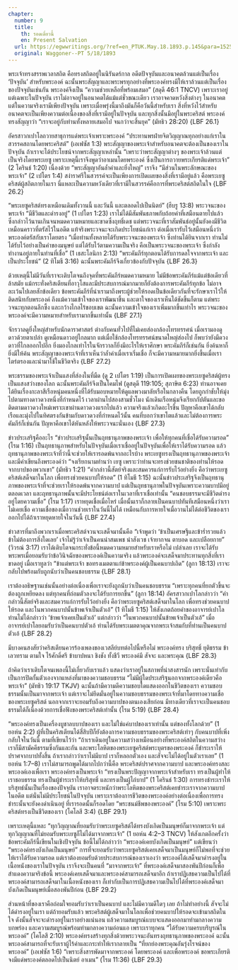 ```yaml
---
chapter:
  number: 9
  title:
    th: รอดเดี๋ยวนี้
    en: Present Salvation
  url: https://egwwritings.org/?ref=en_PTUK.May.18.1893.p.145&para=1525.1689
  original: Waggoner--PT 5/18/1893
---
```


พระเจ้าทรงสรรพเวลาสถิต คือทรงสถิตอยู่ในนิรันดร์กาล อดีตปัจจุบันและอนาคตล้วนแต่เป็นเรื่อง ‘ปัจจุบัน’ สำหรับพระองค์ ฉะนั้นพระสัญญาและพระพรทุกอย่างที่พระองค์ทรงมีให้เราล้วนแต่เป็นเรื่องของปัจจุบันเช่นกัน พระองค์จึงเป็น “ความช่วยเหลือที่พร้อมเสมอ” (สดุดี 46:1 TNCV) เพราะเราอยู่แต่เฉพาะในปัจจุบัน เราไม่อาจอยู่ในอนาคตได้แม้แต่ชั่วขณะเดียว เราอาจคาดหวังสิ่งต่างๆ ในอนาคต แต่ในความจริงเรามีเพียงปัจจุบัน เพราะเมื่อพรุ่งนี้มาถึงมันก็คือวันนี้สำหรับเรา สิ่งที่หวังไว้สำหรับอนาคตจะเป็นเพียงความต่อเนื่องของสิ่งที่เรามีอยู่ในปัจจุบัน และทุกสิ่งนั้นมีอยู่ในพระคริสต์ พระองค์ทรงสัญญาว่า “เราจะอยู่กับท่านทั้งหลายเสมอไป จนกว่าจะสิ้นยุค” (มัทธิว 28:20) {LBF 26.1}

อัครสาวกเปาโลถวายสาธุการแด่พระเจ้าเพราะพระองค์ “ประทานพรฝ่ายจิตวิญญาณทุกอย่างแก่เราในสวรรคสถานโดยพระคริสต์” (เอเฟซัส 1:3) พระสัญญาของพระเจ้าสำหรับอนาคตจะต้องเป็นของเราในปัจจุบัน ถ้าเราจะได้ประโยชน์จากพระสัญญาเหล่านั้น “เพราะว่าพระสัญญาต่างๆ ของพระเจ้าล้วนแต่เป็นจริงโดยพระเยซู เพราะเหตุนี้เราจึงพูดว่าอาเมนโดยพระองค์ ซึ่งเป็นการถวายพระเกียรติแด่พระเจ้า” (2 โครินธ์ 1:20) เนื่องด้วย “พระสัญญาอันล้ำค่าและยิ่งใหญ่” เราจึง “มีส่วนในพระลักษณะของพระเจ้า” (2 เปโตร 1:4) สง่าราศรีในสวรรค์จะเป็นเพียงการเปิดเผยของสิ่งที่เรามีอยู่แล้ว คือพระเยซูคริสต์ผู้สถิตภายในเรา นี่แหละเป็นความหวังเดียวที่เรามีในสวรรค์คือการที่พระคริสต์สถิตในใจ {LBF 26.2}

“พระเยซูคริสต์ทรงเหมือนเดิมทั้งวานนี้ และวันนี้ และตลอดไปเป็นนิตย์” (ฮีบรู 13:8) พระวจนะของพระเจ้า “มีชีวิตและดำรงอยู่” (1 เปโตร 1:23) เราไม่ได้มีสัมพันธภาพกับถ้อยคำที่เสมือนตายไปแล้ว ซึ่งกล่าวไว้นานเกินจนหมดความหมายและขาดซึ่งฤทธิ์เดช แต่พระวจนะที่เราสัมพันธ์อยู่นั้นยังคงมีชีวิตเหมือนคราวที่ตรัสไว้ในอดีต แท้จริงพระวจนะจะเกิดประโยชน์แก่เรา ต่อเมื่อเรารับไว้เสมือนหนึ่งว่าพระองค์ตรัสกับเราโดยตรง “เมื่อท่านทั้งหลายได้รับพระวจนะของพระเจ้า ซึ่งท่านได้ยินจากเรา ท่านไม่ได้รับไว้อย่างเป็นคำของมนุษย์ แต่ได้รับไว้ตามความเป็นจริง คือเป็นพระวจนะของพระเจ้า ซึ่งกำลังทำงานอยู่ภายในท่านที่เชื่อ” (1 เธสะโลนิกา 2:13) “พระคัมภีร์ทุกตอนได้รับการดลใจจากพระเจ้า และเป็นประโยชน์” (2 ทิโมธี 3:16) ฉะนั้นพระคัมภีร์จึงเกี่ยวข้องกับปัจจุบัน {LBF 26.3}

ด้วยเหตุนี้ไม่มีวันที่เราจะเติบโตจนถึงจุดที่พระคัมภีร์หมดความหมาย ไม่มีข้อพระคัมภีร์แม้แต่ข้อเดียวที่ล้าสมัย แม้กระทั่งคริสเตียนที่อาวุโสและมีประสบการณ์มากมายก็ยังต้องการพระคัมภีร์ทุกข้อ ไม่อาจละเว้นไปเลยสักข้อเดียว ข้อพระคัมภีร์ที่นำเรามาถึงพระผู้ช่วยให้รอดเป็นข้อเดียวกันที่จะรักษาเราไว้ให้ติดสนิทกับพระองค์ ถึงแม้ความเข้าใจของเราพัฒนาขึ้น และตาใจของเราเห็นได้ชัดขึ้นก็ตาม แต่พระวจนะทุกตอนลึกซึ้ง และกว้างไกลไร้ขอบเขต ฉะนั้นความเข้าใจของเราเพิ่มมากขึ้นเท่าไร พระวจนะของพระองค์จะมีความหมายสำหรับเรามากขึ้นเท่านั้น {LBF 27.1}

จักรวาลดูยิ่งใหญ่สำหรับนักดาราศาสตร์ ต่างกับคนทั่วไปที่ไม่เคยส่องกล้องโทรทรรศน์ เมื่อเรามองดูดาวด้วยตาเปล่า ดูเหมือนดาวอยู่ไกลมาก แต่เมื่อใช้กล้องโทรทรรศน์ขนาดใหญ่ส่องไป ก็พบว่ายังมีดวงดาวที่ไกลออกไปอีก ยิ่งมองไกลเท่าไรในจักรวาลก็ยิ่งมีอะไรให้เราศึกษา พระคัมภีร์ก็เช่นกัน ยิ่งค้นหาก็ยิ่งมีให้ค้น พระสัญญาของพระเจ้าที่เราเห็นว่าล้ำค่าเมื่อเราเริ่มเชื่อ ก็จะมีความหมายมากยิ่งขึ้นเมื่อเราไตร่ตรองและนำมาใช้ในชีวิตจริง {LBF 27.2}

พระธรรมของพระเจ้าเป็นแสงที่ส่องในที่มืด (ดู 2 เปโตร 1:19) เป็นการเปิดเผยของพระเยซูคริสต์ผู้ทรงเป็นแสงสว่างของโลก ฉะนั้นพระคัมภีร์จึงเป็นโคมไฟ (ดูสดุดี 119:105; สุภาษิต 6:23) ท่านอาจเคยได้ยินเรื่องกะลาสีเรือหนุ่มคนหนึ่งที่ได้รับมอบหมายให้ดูแลพวงมาลัยเรือในกลางคืน โดยถูกกำชับให้มุ่งไปตามทางดาวดวงหนึ่งที่กำหนดไว้ เวลาผ่านไปสองสามชั่วโมง นักเดินเรือหนุ่มจึงเรียกกัปตันและขอติดตามดาวดวงใหม่เพราะเขาผ่านดาวดวงแรกไปแล้ว ความจริงแล้วเกิดอะไรขึ้น ปัญหาคือเขาได้กลับเรือและมุ่งไปในทิศตรงกันข้ามกับดาวดวงที่กำหนดไว้นั้น คนที่บอกว่าเขาโตแล้วและไม่ต้องการพระคัมภีร์ก็เช่นกัน ปัญหาคือเขาได้หันหลังให้พระวจนะนั่นเอง {LBF 27.3}

ข่าวประเสริฐคืออะไร “ข่าวประเสริฐนั้นเป็นฤทธานุภาพของพระเจ้า เพื่อให้ทุกคนที่เชื่อได้รับความรอด” (โรม 1:16) เป็นฤทธานุภาพสำหรับในปัจจุบันเมื่อเราเชื่ออยู่ในปัจจุบันเพื่อให้เราได้รับความรอด แล้วฤทธานุภาพของพระเจ้าที่ว่านี้จะช่วยให้เรารอดพ้นจากอะไรบ้าง พระเยซูทรงเป็นฤทธานุภาพของพระเจ้า และมีคำเขียนถึงพระองค์ว่า “จงเรียกนามท่านว่า เยซู เพราะว่าท่านจะทรงช่วยชนชาติของท่านให้รอดจากบาปของพวกเขา” (มัทธิว 1:21) “คำกล่าวนี้สัตย์จริงและสมควรแก่การรับไว้อย่างยิ่ง คือว่าพระเยซูคริสต์เสด็จมาในโลก เพื่อทรงช่วยคนบาปให้รอด” (1 ทิโมธี 1:15) ฉะนั้นข่าวประเสริฐจึงเป็นฤทธานุภาพของพระเจ้าที่จะช่วยเราให้รอดพ้นจากความบาป แต่เป็นฤทธานุภาพในปัจจุบันเพราะความบาปมีอยู่ตลอดเวลา และฤทธานุภาพนั้นจะมีประโยชน์ต่อเราในเวลาที่เราเชื่อเท่านั้น “คนชอบธรรมจะมีชีวิตดำรงอยู่โดยความเชื่อ” (โรม 1:17) เราหยุดเชื่อเมื่อไหร่ เมื่อนั้นเราก็กลายเป็นคนบาปทันทีเสมือนหนึ่งว่าเราไม่เคยเชื่อ ความเชื่อของเมื่อวานช่วยเราในวันนี้ไม่ได้ เหมือนกับการหายใจเมื่อวานไม่ได้ต่อชีวิตของเราออกไปได้ถ้าเราหยุดหายใจในวันนี้ {LBF 27.4}

ข่าวสารที่มาถึงพวกเราเมื่อพระคริสต์จวนจะเสด็จมานั้นคือ “เจ้าพูดว่า ‘ข้าเป็นเศรษฐีและข้าร่ำรวยแล้ว ข้าไม่ต้องการสิ่งใดเลย’ เจ้าไม่รู้ว่าเจ้าเป็นคนน่าสมเพช น่าสังเวช เจ้ายากจน ตาบอด และเปลือยกาย” (วิวรณ์ 3:17) เราได้เติบโตจนกระทั่งข้อนี้หมดความหมายสำหรับเราหรือไม่ เปล่าเลย เราจะได้รับพระพรเมื่อยอมรับว่าข้อวินิจฉัยของพระองค์เป็นความจริง แล้วพระองค์จะเสด็จมาประทานทุกสิ่งที่เราขาดอยู่ เมื่อเราทูลว่า “ข้าแต่พระเจ้า ขอทรงเมตตาแก่ข้าพระองค์ผู้เป็นคนบาปเถิด” (ลูกา 18:13) เราจะกลับไปพร้อมกับถูกนับว่าเป็นคนชอบธรรม {LBF 28.1}

เราต้องอธิษฐานเช่นนั้นอย่างต่อเนื่องเพื่อเราจะยังถูกนับว่าเป็นคนชอบธรรม “เพราะทุกคนที่ยกตัวขึ้นจะต้องถูกเหยียดลง แต่ทุกคนที่ถ่อมตัวลงจะได้รับการยกขึ้น” (ลูกา 18:14) อัครสาวกเปาโลกล่าวว่า “คำกล่าวนี้สัตย์จริงและสมควรแก่การรับไว้อย่างยิ่ง คือว่าพระเยซูคริสต์เสด็จมาในโลก เพื่อทรงช่วยคนบาปให้รอด และในพวกคนบาปนั้นข้าพเจ้าเป็นตัวเอ้” (1 ทิโมธี 1:15) ให้สังเกตถ้อยคำของอาจารย์เปาโล ท่านไม่ได้กล่าวว่า ‘ข้าพเจ้าเคยเป็นตัวเอ้’ แต่กล่าวว่า “ในพวกคนบาปนั้นข้าพเจ้าเป็นตัวเอ้” เมื่ออาจารย์เปาโลยอมรับว่าเป็นคนบาปตัวเอ้ ท่านได้รับพระเมตตาคุณจากพระเจ้าสมกับที่ท่านเป็นคนบาปตัวเอ้ {LBF 28.2}

มีบางคนสงสัยว่าคริสเตียนควรร้องเพลงของเวสลีย์บทต่อไปนี้หรือไม่
    พระองค์ทรง บริสุทธิ์ ยุติธรรม
    ข้าเลวทราม ตามใจ ไร้ศักดิ์ศรี
    ข้าบาปหนา ชิงชัง ทั้งชีวี
    พระองค์มี สัจจะ และพระคุณ {LBF 28.3}

ถ้าคิดว่าเราเติบโตจนเพลงนี้ไม่เกี่ยวกับเราแล้ว แสดงว่าเราอยู่ในสภาพที่น่าสงสารนัก เพราะนั่นเท่ากับเป็นการปิดกั้นตัวเองจากแหล่งที่มาของความชอบธรรม “ไม่มีผู้ใดประเสริฐนอกจากพระองค์เดียวคือพระเจ้า” (มัทธิว 19:17 TKJV) ฉะนั้นถ้ามีความดีความชอบใดแสดงออกในชีวิตของเรา ความชอบธรรมนั้นเป็นมาจากพระเจ้า แต่เราจะไม่ยึดมั่นอยู่ในความชอบธรรมของพระเจ้าที่มาโดยทางความเชื่อของพระเยซูคริสต์ นอกจากเราจะยอมรับถึงความบาปของตนเองเสียก่อน มีทางเดียวที่เราจะเป็นคนชอบธรรมได้ก็เนื่องด้วยการเชื่อฟังของพระคริสต์เท่านั้น (โรม 5:19) {LBF 28.4}

“พระองค์ทรงเป็นเครื่องบูชาลบบาปของเรา และไม่ใช่แค่บาปของเราเท่านั้น แต่ของทั้งโลกด้วย” (1 ยอห์น 2:2) ผู้ที่เป็นคริสเตียนได้สี่สิบปีก็ยังต้องการความชอบธรรมของพระคริสต์เท่าๆ กับคนบาปที่เพิ่งกลับใจในวันนี้ ตามที่เขียนไว้ว่า “ถ้าเราเดินอยู่ในความสว่างเหมือนอย่างที่พระองค์สถิตในความสว่าง เราก็มีสามัคคีธรรมซึ่งกันและกัน และพระโลหิตของพระเยซูคริสต์พระบุตรของพระองค์ ก็ชำระเราให้ปราศจากบาปทั้งสิ้น ถ้าเรากล่าวว่าเราไม่มีบาป เราก็หลอกตัวเอง และสัจจะไม่ได้อยู่ในตัวเราเลย” (1 ยอห์น 1:7–8) เราไม่สามารถพูดได้มากไปกว่านี้คือ พระคริสต์ปราศจากความบาป และพระองค์ทรงสละพระองค์เองเพื่อเรา พระองค์ทรงเป็นพระเจ้า “ทรงเป็นพระปัญญาจากพระเจ้าสำหรับเรา ทรงเป็นผู้ทำให้เราชอบธรรม ทรงเป็นผู้ชำระเราให้บริสุทธิ์ และทรงเป็นผู้ไถ่บาป” (1 โครินธ์ 1:30) การทรงชำระเราให้บริสุทธ์นั้นเป็นเรื่องของปัจจุบัน เราอาจตระหนักว่าพระโลหิตของพระคริสต์เคยชำระเราจากความบาปในอดีต แต่นั่นไม่มีประโยชน์ในปัจจุบัน เพราะเราต้องการชีวิตของพระองค์อย่างต่อเนื่องเพื่อการทรงชำระนั้นจะยังคงดำเนินอยู่ ที่เรารอดนั้นก็รอดโดย “พระชนม์ชีพของพระองค์” (โรม 5:10) เพราะพระคริสต์ทรงเป็นชีวิตของเรา (โคโลสี 3:4) {LBF 29.1}

เพราะเหตุนี้แหละ “ทุกวิญญาณที่ยอมรับว่าพระเยซูคริสต์ได้ทรงบังเกิดเป็นมนุษย์ก็มาจากพระเจ้า แต่ทุกวิญญาณที่ไม่ยอมรับพระเยซูก็ไม่ได้มาจากพระเจ้า” (1 ยอห์น 4:2–3 TNCV) ให้สังเกตอีกครั้งว่าข้อพระคัมภีร์นี้เขียนในเชิงปัจจุบัน ข้อนี้ไม่ได้กล่าวว่า “พระองค์เคยบังเกิดเป็นมนุษย์” แต่เขียนว่า “พระองค์ทรงบังเกิดเป็นมนุษย์” การที่จะยอมรับว่าพระเยซูคริสต์เคยเสด็จมาเป็นมนุษย์ก็ไม่พอที่จะช่วยให้เราได้รับความรอด แต่เราต้องยอมรับด้วยประสบการณ์ของเราเองว่า พระองค์ได้เสด็จมาดำรงอยู่ในเนื้อหนังของเราในปัจจุบัน เราจึงจะเป็นคนที่ “มาจากพระเจ้า” ที่พระองค์เสด็จมาสองพันปีก่อนก็เพื่อสำแดงความจริงข้อนี้ พระองค์เคยเสด็จมาและพระองค์สามารถเสด็จมาอีก ถ้าเราปฏิเสธความเป็นไปได้ที่พระองค์สามารถเสด็จมาในเนื้อหนังของเรา ก็เท่ากับเป็นการปฏิเสธความเป็นไปได้ที่พระองค์เสด็จมาบังเกิดเป็นมนุษย์เมื่อสองพันปีก่อน {LBF 29.2}

ส่วนหน้าที่ของเราคือถ่อมใจยอมรับว่าเราเป็นคนบาป และไม่มีความดีใดๆ เลย ถ้าไม่ทำอย่างนี้ สัจจะไม่ได้ดำรงอยู่ในเรา แต่ถ้ายอมรับแล้ว พระคริสต์ผู้เสด็จมาในโลกเพื่อช่วยคนบาปให้รอดจะเข้ามาสถิตในใจ ดังนั้นสัจจะจะดำรงอยู่ในเราอย่างแน่นอน แล้วความสมบูรณ์แบบจะแสดงออกมาท่ามกลางความบกพร่อง และความสมบูรณ์พร้อมท่ามกลางความอ่อนแอ เพราะเราทุกคน “ได้รับความครบบริบูรณ์ในพระองค์” (โคโลสี 2:10) พระองค์ทรงสร้างทุกสิ่งด้วยพระวจนะอันทรงฤทธานุภาพของพระองค์ ฉะนั้นพระองค์สามารถที่จะรับเราผู้ไร้ค่าและกระทำให้เรากลายเป็น “ที่ยกย่องพระคุณอันรุ่งโรจน์ของพระองค์” (เอเฟซัส 1:6) “เพราะสิ่งสารพัดมาจากพระองค์ โดยพระองค์ และเพื่อพระองค์ ขอพระเกียรติจงมีแด่พระองค์ตลอดไปเป็นนิตย์ อาเมน” (โรม 11:36) {LBF 29.3}
